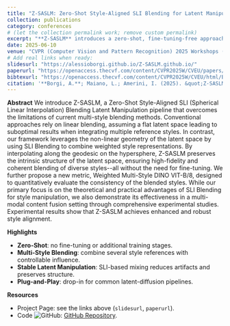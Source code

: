 ```yaml
---
title: "Z-SASLM: Zero-Shot Style-Aligned SLI Blending for Latent Manipulation"
collection: publications
category: conferences
# (let the collection permalink work; remove custom permalink)
excerpt: "**Z-SASLM** introduces a zero-shot, fine-tuning-free approach to **style alignment** in diffusion models by blending multiple reference styles directly in **latent space** using **spherical linear interpolation (SLI)** with learned, context-aware weights. The method avoids model retraining, preserves content semantics, and yields consistent style transfer across prompts and seeds."
date: 2025-06-10
venue: "CVPR (Computer Vision and Pattern Recognition) 2025 Workshops (Nashville, USA 🇺🇸)"
# Add real links when ready:
slidesurl: "https://alessioborgi.github.io/Z-SASLM.github.io/"
paperurl: "https://openaccess.thecvf.com/content/CVPR2025W/CVEU/papers/Borgi_Z-SASLM_Zero-Shot_Style-Aligned_SLI_Blending_Latent_Manipulation_CVPRW_2025_paper.pdf"
bibtexurl: "https://openaccess.thecvf.com/content/CVPR2025W/CVEU/html/Borgi_Z-SASLM_Zero-Shot_Style-Aligned_SLI_Blending_Latent_Manipulation_CVPRW_2025_paper.html"
citation: '**Borgi, A.**; Maiano, L.; Amerini, I. (2025). &quot;Z-SASLM: Zero-Shot Style-Aligned SLI Blending for Latent Manipulation.&quot; <i>CVPR 2025 Workshops</i>.'
---
```


**Abstract**
We introduce Z-SASLM, a Zero-Shot Style-Aligned SLI (Spherical Linear Interpolation) Blending Latent Manipulation pipeline that overcomes the limitations of current multi-style blending methods. Conventional approaches rely on linear blending, assuming a flat latent space leading to suboptimal results when integrating multiple reference styles. In contrast, our framework leverages the non-linear geometry of the latent space by using SLI Blending to combine weighted style representations. By interpolating along the geodesic on the hypersphere, Z-SASLM preserves the intrinsic structure of the latent space, ensuring high-fidelity and coherent blending of diverse styles--all without the need for fine-tuning. We further propose a new metric, Weighted Multi-Style DINO VIT-B/8, designed to quantitatively evaluate the consistency of the blended styles. While our primary focus is on the theoretical and practical advantages of SLI Blending for style manipulation, we also demonstrate its effectiveness in a multi-modal content fusion setting through comprehensive experimental studies. Experimental results show that Z-SASLM achieves enhanced and robust style alignment.

**Highlights**
- **Zero-Shot**: no fine-tuning or additional training stages.
- **Multi-Style Blending**: combine several style references with controllable influence.
- **Stable Latent Manipulation**: SLI-based mixing reduces artifacts and preserves structure.
- **Plug-and-Play**: drop-in for common latent-diffusion pipelines.

**Resources**
- Project Page: see the links above (`slidesurl`, `paperurl`).  
- Code ![GitHub](github.png): [GitHub Repository](https://github.com/alessioborgi/Z-SASLM).
